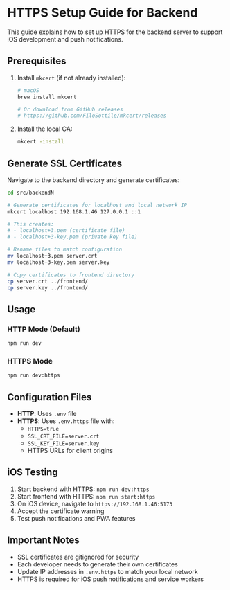 # HTTPS Setup Guide for Backend

This guide explains how to set up HTTPS for the backend server to support iOS development and push notifications.

## Prerequisites

1. Install `mkcert` (if not already installed):
   ```bash
   # macOS
   brew install mkcert
   
   # Or download from GitHub releases
   # https://github.com/FiloSottile/mkcert/releases
   ```

2. Install the local CA:
   ```bash
   mkcert -install
   ```

## Generate SSL Certificates

Navigate to the backend directory and generate certificates:

```bash
cd src/backendN

# Generate certificates for localhost and local network IP
mkcert localhost 192.168.1.46 127.0.0.1 ::1

# This creates:
# - localhost+3.pem (certificate file)
# - localhost+3-key.pem (private key file)

# Rename files to match configuration
mv localhost+3.pem server.crt
mv localhost+3-key.pem server.key

# Copy certificates to frontend directory
cp server.crt ../frontend/
cp server.key ../frontend/
```

## Usage

### HTTP Mode (Default)
```bash
npm run dev
```

### HTTPS Mode
```bash
npm run dev:https
```

## Configuration Files

- **HTTP**: Uses `.env` file
- **HTTPS**: Uses `.env.https` file with:
  - `HTTPS=true`
  - `SSL_CRT_FILE=server.crt`
  - `SSL_KEY_FILE=server.key`
  - HTTPS URLs for client origins

## iOS Testing

1. Start backend with HTTPS: `npm run dev:https`
2. Start frontend with HTTPS: `npm run start:https`
3. On iOS device, navigate to `https://192.168.1.46:5173`
4. Accept the certificate warning
5. Test push notifications and PWA features

## Important Notes

- SSL certificates are gitignored for security
- Each developer needs to generate their own certificates
- Update IP addresses in `.env.https` to match your local network
- HTTPS is required for iOS push notifications and service workers